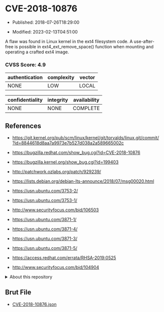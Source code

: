 # CVE-2018-10876

- Published: 2018-07-26T18:29:00

- Modified: 2023-02-13T04:51:00

A flaw was found in Linux kernel in the ext4 filesystem code. A use-after-free is possible in ext4_ext_remove_space() function when mounting and operating a crafted ext4 image.

### CVSS Score: **4.9**

| authentication | complexity | vector |
| --- | --- | --- |
| NONE | LOW | LOCAL |

| confidentiality | integrity | availability |
| --- | --- | --- |
| NONE | NONE | COMPLETE |

## References

* https://git.kernel.org/pub/scm/linux/kernel/git/torvalds/linux.git/commit/?id=8844618d8aa7a9973e7b527d038a2a589665002c

* https://bugzilla.redhat.com/show_bug.cgi?id=CVE-2018-10876

* https://bugzilla.kernel.org/show_bug.cgi?id=199403

* http://patchwork.ozlabs.org/patch/929239/

* https://lists.debian.org/debian-lts-announce/2018/07/msg00020.html

* https://usn.ubuntu.com/3753-2/

* https://usn.ubuntu.com/3753-1/

* http://www.securityfocus.com/bid/106503

* https://usn.ubuntu.com/3871-1/

* https://usn.ubuntu.com/3871-4/

* https://usn.ubuntu.com/3871-3/

* https://usn.ubuntu.com/3871-5/

* https://access.redhat.com/errata/RHSA-2019:0525

* http://www.securityfocus.com/bid/104904

<details>
<summary>About this repository</summary> 

  This repository is part of the project [Live Hack CVE](https://github.com/Live-Hack-CVE). Main website can be found [www.live-hack.org](https://www.live-hack.org) 
  
  Made by [Sn0wAlice](https://github.com/Sn0wAlice) for the people that care about security and need to have a feed of the latest CVEs. Hope you enjoy it, don't forget to star the repo and follow me on [Twitter](https://twitter.com/Sn0wAlice) and [Github](https://github.com/Sn0wAlice). And that is my [personnal website](https://www.alice-snow.me/)

  - [Home Page](https://github.com/Live-Hack-CVE)
  - [Framework](https://github.com/Live-Hack-CVE/cve-framework)
  - [CVE database](https://github.com/Live-Hack-CVE/full_database)
  - [Changelog](https://github.com/Live-Hack-CVE/Changelog)
</details>

## Brut File

* [CVE-2018-10876.json](https://raw.githubusercontent.com/Live-Hack-CVE/full_database/main/cves/2018/CVE-2018-10876.json)

